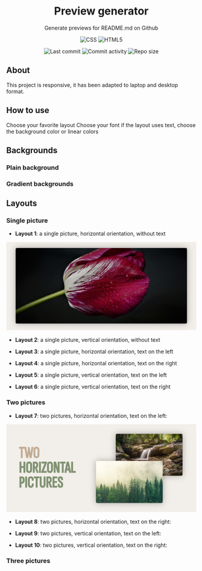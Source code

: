 <p align="center">
  <h1 align="center">Preview generator</h2>
  <p align="center">Generate previews for README.md on Github</p>
</p>

<p align="center">
  <img alt="CSS" src="https://img.shields.io/badge/-CSS-0068BA?style=flat&logo=css3&logoColor=white" />
  <img alt="HTML5" src="https://img.shields.io/badge/-HTML5-DD4D25?style=flat&logo=html5&logoColor=white" />
</p>

<p align="center">
  <img alt="Last commit" src="https://img.shields.io/github/last-commit/leag76/preview-generator?color=%23B5CDA3&logo=github&logoColor=white" />
  <img alt="Commit activity" src="https://img.shields.io/github/commit-activity/m/leag76/preview-generator?color=%23A76844&logo=github&logoColor=white" />
  <img alt="Repo size" src="https://img.shields.io/github/repo-size/leag76/preview-generator?color=%23C1AC95&logo=github&logoColor=white" />
</p>

## About

This project is responsive, it has been adapted to laptop and desktop format.

## How to use

Choose your favorite layout
Choose your font if the layout uses text, choose the background color or linear colors

## Backgrounds

### Plain background

### Gradient backgrounds

## Layouts

### Single picture

- **Layout 1**: a single picture, horizontal orientation, without text

<p align="center">
  <img title="Layout 1" alt="Layout1" src="assets/pictures/results/preview_layout1.png" width="1000px" />
</p>

- **Layout 2**: a single picture, vertical orientation, without text

- **Layout 3**: a single picture, horizontal orientation, text on the left

- **Layout 4**: a single picture, horizontal orientation, text on the right

- **Layout 5**: a single picture, vertical orientation, text on the left

- **Layout 6**: a single picture, vertical orientation, text on the right


### Two pictures

- **Layout 7**: two pictures, horizontal orientation, text on the left:

<p align="center">
  <img title="Layout 2" alt="Layout2" src="assets/pictures/results/preview_layout2.png" width="1000px" />
</p>

- **Layout 8**: two pictures, horizontal orientation, text on the right:

- **Layout 9**: two pictures, vertical orientation, text on the left:

- **Layout 10**: two pictures, vertical orientation, text on the right:

### Three pictures
